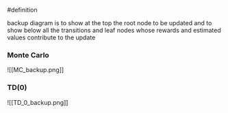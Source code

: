 #definition

backup diagram is to show at the top the root node to be updated and to show below all the transitions and leaf nodes whose rewards and estimated values contribute to the update

### Monte Carlo 
![[MC_backup.png]]


### TD(0)
![[TD_0_backup.png]]